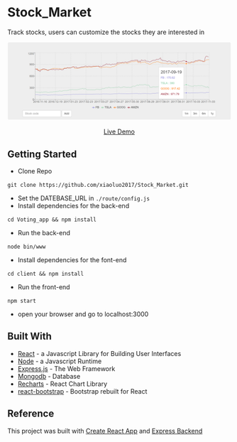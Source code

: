 # Stock_Market
Track stocks, users can customize the stocks they are interested in<br/>

<p align="center" margin-bottom="0">
  <a href="http://www.hnclone.win" target="_blank">
    <img alt="Stock Market Clone Demo" width="auto" height="auto" src="https://github.com/xiaoluo2017/Stock_Market/blob/master/images/Capture.PNG">
  </a>
</p>

<p align="center">
  <a href="https://boiling-shelf-18505.herokuapp.com/">Live Demo</a>
</p>

## Getting Started
* Clone Repo 
```
git clone https://github.com/xiaoluo2017/Stock_Market.git
```
* Set the DATEBASE_URL in ```./route/config.js```
* Install dependencies for the back-end 
```
cd Voting_app && npm install
```
* Run the back-end 
```
node bin/www
```
* Install dependencies for the font-end 
```
cd client && npm install
```
* Run the front-end 
```
npm start
```
* open your browser and go to localhost:3000

## Built With
* [React](https://facebook.github.io/react/) - a Javascript Library for Building User Interfaces
* [Node](https://nodejs.org) - a Javascript Runtime
* [Express.js](http://expressjs.com) - The Web Framework
* [Mongodb](http://mongodb.github.io/node-mongodb-native/2.0/) - Database
* [Recharts](http://recharts.org/#/zh-CN/guide) - React Chart Library
* [react-bootstrap](https://react-bootstrap.github.io/) - Bootstrap rebuilt for React

## Reference
This project was built with [Create React App](https://github.com/facebookincubator/create-react-app) and [Express Backend](https://daveceddia.com/create-react-app-express-backend/)</br>
